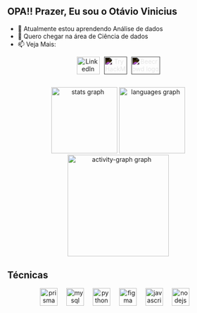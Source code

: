 ## OPA!! Prazer, Eu sou o Otávio Vinicius
- 🌱 Atualmente estou aprendendo Análise de dados
- 👯 Quero chegar na área de Ciência de dados  
- 📫 Veja Mais: 


<div align="center" style="display: flex; justify-content: center; align-items: center; gap: 10px;">
  <a href="https://www.linkedin.com/in/otávio-vinicius-4a8369201/" target="_blank">
    <img src="https://raw.githubusercontent.com/maurodesouza/profile-readme-generator/master/src/assets/icons/social/linkedin/default.svg" 
         width="52" 
         height="40" 
         alt="LinkedIn logo" />
  </a>
  <a href="https://tryhackme.com/r/p/otavioviniccius" target="_blank">
    <img src="https://assets.tryhackme.com/img/logo/thm_christmas_logo.svg" 
         width="52" 
         height="40" 
         alt="TryHackMe logo" 
         style="filter: invert(100%);" />
  </a>
  <a href="https://judge.beecrowd.com/pt/profile/715773" target="_blank">
    <img src="https://judge.beecrowd.com/img/5.0/logo-beecrowd.png?1700546944" 
         width="65" 
         height="40" 
         alt="Beecrowd logo" 
         style="filter: invert(100%);" />
  </a>
</div>

##



<div align="center">
  <img src="https://github-readme-stats.vercel.app/api?username=otavioviniccius&hide_title=false&hide_rank=false&show_icons=true&include_all_commits=true&count_private=true&disable_animations=false&theme=github_dark&locale=en&hide_border=true&order=1" height="150" alt="stats graph"  />
  <img src="https://github-readme-stats.vercel.app/api/top-langs?username=otavioviniccius&locale=en&hide_title=false&layout=compact&card_width=320&langs_count=5&theme=github_dark&hide_border=true&order=2" height="150" alt="languages graph"  />
  <img src="https://github-readme-activity-graph.vercel.app/graph?username=otavioviniccius&radius=16&theme=github-dark&area=true&order=5&hide_border=true" height="230" alt="activity-graph graph"  />
</div>

##

<h2 align="left">Técnicas </h2>

<div align="center">
  <img src="https://skillicons.dev/icons?i=prisma" height="40" alt="prisma logo"  />
  <img width="12" />
  <img src="https://skillicons.dev/icons?i=mysql" height="40" alt="mysql logo"  />
  <img width="12" />
  <img src="https://skillicons.dev/icons?i=py" height="40" alt="python logo"  />
  <img width="12" />
  <img src="https://skillicons.dev/icons?i=figma" height="40" alt="figma logo"  />
  <img width="12" />
  <img src="https://skillicons.dev/icons?i=js" height="40" alt="javascript logo"  />
  <img width="12" />
  <img src="https://skillicons.dev/icons?i=nodejs" height="40" alt="nodejs logo"  />
  <img width="12" />
</div>


